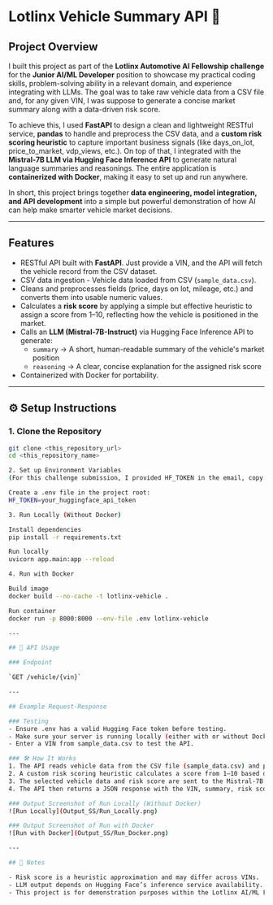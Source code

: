# Lotlinx Vehicle Summary API 🚗

## Project Overview
I built this project as part of the **Lotlinx Automotive AI Fellowship challenge** for the **Junior AI/ML Developer** position to showcase my practical coding skills, problem-solving ability in a relevant domain, and experience integrating with LLMs. The goal was to take raw vehicle data from a CSV file and, for any given VIN, I was suppose to generate a concise market summary along with a data-driven risk score.

To achieve this, I used **FastAPI** to design a clean and lightweight RESTful service, **pandas** to handle and preprocess the CSV data, and a **custom risk scoring heuristic** to capture important business signals (like days_on_lot, price_to_market, vdp_views, etc.). On top of that, I integrated with the **Mistral-7B LLM via Hugging Face Inference API** to generate natural language summaries and reasonings. The entire application is **containerized with Docker**, making it easy to set up and run anywhere.  

In short, this project brings together **data engineering, model integration, and API development** into a simple but powerful demonstration of how AI can help make smarter vehicle market decisions.

---

## Features
- RESTful API built with **FastAPI**. Just provide a VIN, and the API will fetch the vehicle record from the CSV dataset.
- CSV data ingestion - Vehicle data loaded from CSV (`sample_data.csv`).
- Cleans and preprocesses fields (price, days on lot, mileage, etc.) and converts them into usable numeric values.
- Calculates a **risk score** by applying a simple but effective heuristic to assign a score from 1–10, reflecting how the vehicle is positioned in the market.
- Calls an **LLM (Mistral-7B-Instruct)** via Hugging Face Inference API to generate:
  - `summary` → A short, human-readable summary of the vehicle's market position
  - `reasoning` → A clear, concise explanation for the assigned risk score
- Containerized with Docker for portability.

---

## ⚙️ Setup Instructions

### 1. Clone the Repository
```bash
git clone <this_repository_url>
cd <this_repository_name>

2. Set up Environment Variables 
(For this challenge submission, I provided HF_TOKEN in the email, copy & paste that token here.)

Create a .env file in the project root:
HF_TOKEN=your_huggingface_api_token

3. Run Locally (Without Docker)

Install dependencies
pip install -r requirements.txt

Run locally
uvicorn app.main:app --reload

4. Run with Docker 

Build image
docker build --no-cache -t lotlinx-vehicle .

Run container
docker run -p 8000:8000 --env-file .env lotlinx-vehicle

---

## 🚀 API Usage

### Endpoint

`GET /vehicle/{vin}`

---

## Example Request-Response

### Testing
- Ensure .env has a valid Hugging Face token before testing.
- Make sure your server is running locally (either with or without Docker).
- Enter a VIN from sample_data.csv to test the API.

### 🛠️ How It Works
1. The API reads vehicle data from the CSV file (sample_data.csv) and preprocesses key fields like price, mileage, days on lot, etc.
2. A custom risk scoring heuristic calculates a score from 1–10 based on business-relevant metrics.
3. The selected vehicle data and risk score are sent to the Mistral-7B LLM via Hugging Face Inference API, which generates a concise natural language summary and reasoning.
4. The API then returns a JSON response with the VIN, summary, risk score, and reasoning.

### Output Screenshot of Run Locally (Without Docker)
![Run Locally](Output_SS/Run_Locally.png)

### Output Screenshot of Run with Docker
![Run with Docker](Output_SS/Run_Docker.png)

---

## 📌 Notes

- Risk score is a heuristic approximation and may differ across VINs.
- LLM output depends on Hugging Face’s inference service availability.
- This project is for demonstration purposes within the Lotlinx AI/ML Fellowship assessment.









